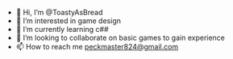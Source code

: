 - 👋 Hi, I’m @ToastyAsBread
- 👀 I’m interested in game design
- 🌱 I’m currently learning c##
- 💞️ I’m looking to collaborate on basic games to gain experience 
- 📫 How to reach me peckmaster824@gmail.com 

<!---
ToastyAsBread/ToastyAsBread is a ✨ special ✨ repository because its `README.md` (this file) appears on your GitHub profile.
You can click the Preview link to take a look at your changes.
--->
